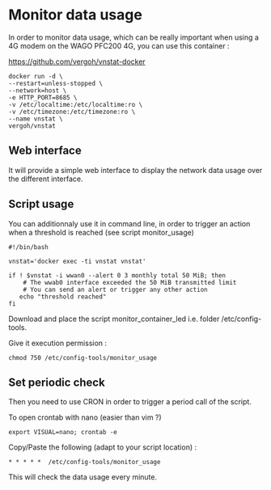 # Monitor data usage

In order to monitor data usage, which can be really important when using a 4G modem on the WAGO PFC200 4G, you can use this container : 

https://github.com/vergoh/vnstat-docker

```
docker run -d \
--restart=unless-stopped \
--network=host \
-e HTTP_PORT=8685 \
-v /etc/localtime:/etc/localtime:ro \
-v /etc/timezone:/etc/timezone:ro \
--name vnstat \
vergoh/vnstat
```


## Web interface

It will provide a simple web interface to display the network data usage over the different interface.

## Script usage

You can additionnaly use it in command line, in order to trigger an action when a threshold is reached (see script monitor_usage)

```shell
#!/bin/bash

vnstat='docker exec -ti vnstat vnstat'

if ! $vnstat -i wwan0 --alert 0 3 monthly total 50 MiB; then
    # The wwab0 interface exceeded the 50 MiB transmitted limit
    # You can send an alert or trigger any other action
   echo "threshold reached"
fi
```
Download and place the script monitor_container_led i.e. folder /etc/config-tools.

Give it execution permission :

```shell
chmod 750 /etc/config-tools/monitor_usage
```

## Set periodic check
Then you need to use CRON in order to trigger a period call of the script.

To open crontab with nano (easier than vim ?)
```shell
export VISUAL=nano; crontab -e
```
Copy/Paste the following (adapt to your script location) :
```shell
* * * * *  /etc/config-tools/monitor_usage
```
This will check the data usage every minute.
